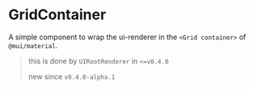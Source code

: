# GridContainer

A simple component to wrap the ui-renderer in the `<Grid container>` of `@mui/material`.

> this is done by `UIRootRenderer` in `<=v0.4.0`
>
> new since `v0.4.0-alpha.1`
